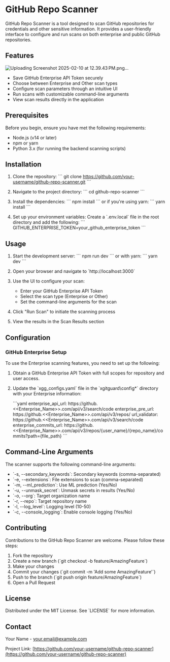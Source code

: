 # GitHub Repo Scanner

GitHub Repo Scanner is a tool designed to scan GitHub repositories for credentials and other sensitive information. It provides a user-friendly interface to configure and run scans on both enterprise and public GitHub repositories.

## Features

![Uploading Screenshot 2025-02-10 at 12.39.43 PM.png…]()



- Save GitHub Enterprise API Token securely
- Choose between Enterprise and Other scan types
- Configure scan parameters through an intuitive UI
- Run scans with customizable command-line arguments
- View scan results directly in the application

## Prerequisites

Before you begin, ensure you have met the following requirements:

- Node.js (v14 or later)
- npm or yarn
- Python 3.x (for running the backend scanning scripts)

## Installation

1. Clone the repository:
   \`\`\`
   git clone https://github.com/your-username/github-repo-scanner.git
   \`\`\`

2. Navigate to the project directory:
   \`\`\`
   cd github-repo-scanner
   \`\`\`

3. Install the dependencies:
   \`\`\`
   npm install
   \`\`\`
   or if you're using yarn:
   \`\`\`
   yarn install
   \`\`\`

4. Set up your environment variables:
   Create a \`.env.local\` file in the root directory and add the following:
   \`\`\`
   GITHUB_ENTERPRISE_TOKEN=your_github_enterprise_token
   \`\`\`

## Usage

1. Start the development server:
   \`\`\`
   npm run dev
   \`\`\`
   or with yarn:
   \`\`\`
   yarn dev
   \`\`\`

2. Open your browser and navigate to \`http://localhost:3000\`

3. Use the UI to configure your scan:
   - Enter your GitHub Enterprise API Token
   - Select the scan type (Enterprise or Other)
   - Set the command-line arguments for the scan

4. Click "Run Scan" to initiate the scanning process

5. View the results in the Scan Results section

## Configuration

### GitHub Enterprise Setup

To use the Enterprise scanning features, you need to set up the following:

1. Obtain a GitHub Enterprise API Token with full scopes for repository and user access.
2. Update the \`xgg_configs.yaml\` file in the \`xgitguard\config\*\` directory with your Enterprise information:

   \`\`\`yaml
   enterprise_api_url: https://github.<<Enterprise_Name>>.com/api/v3/search/code
   enterprise_pre_url: https://github.<<Enterprise_Name>>.com/api/v3/repos/
   url_validator: https://github.<<Enterprise_Name>>.com/api/v3/search/code
   enterprise_commits_url: https://github.<<Enterprise_Name>>.com/api/v3/repos/{user_name}/{repo_name}/commits?path={file_path}
   \`\`\`

## Command-Line Arguments

The scanner supports the following command-line arguments:

- \`-s, --secondary_keywords\`: Secondary keywords (comma-separated)
- \`-e, --extensions\`: File extensions to scan (comma-separated)
- \`-m, --ml_prediction\`: Use ML prediction (Yes/No)
- \`-u, --unmask_secret\`: Unmask secrets in results (Yes/No)
- \`-o, --org\`: Target organization name
- \`-r, --repo\`: Target repository name
- \`-l, --log_level\`: Logging level (10-50)
- \`-c, --console_logging\`: Enable console logging (Yes/No)

## Contributing

Contributions to the GitHub Repo Scanner are welcome. Please follow these steps:

1. Fork the repository
2. Create a new branch (\`git checkout -b feature/AmazingFeature\`)
3. Make your changes
4. Commit your changes (\`git commit -m 'Add some AmazingFeature'\`)
5. Push to the branch (\`git push origin feature/AmazingFeature\`)
6. Open a Pull Request

## License

Distributed under the MIT License. See \`LICENSE\` for more information.

## Contact

Your Name - your.email@example.com

Project Link: [https://github.com/your-username/github-repo-scanner](https://github.com/your-username/github-repo-scanner)

